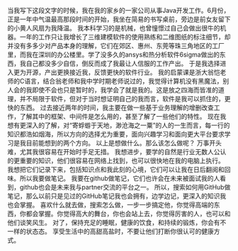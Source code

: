 当我写下这段文字的时候，我在我的家乡的一家公司从事Java开发工作。6月份，正是一年中气温最高那段时间的开始，我坐在简易的书写桌前，旁边是前女友留下的小黄人风扇为我降温。
我本科学习的是机械，也曾憧憬过自己会做出很牛的机器。一年的工作只让我增长了三维建模软件的使用熟练和二维图纸的标注细节，却并没有多多少对产品本身的理解，它们在郊区、惠州、东莞等珠三角地区的工厂里，而我在深圳的办公楼里。学了没多久的ansys和热分析软件6sigma做出的东西，我自己都没多少自信，倒反而成了我最让人信服的工作产出。
于是我选择进入更为开源，产出更换接近我，反馈更快的软件行业。
我的启蒙课是浙大翁恺老师的C语言，结合翁老师和我中学时期老师说过的，我觉得计算机没有黑魔法，别人会的我即使不会也只是暂时的，我学会了就是我的。这是放之四海而皆准的道理，并不局限于软件，但对于当时想证明自己的我而言，软件是我可以抓住的，更快的东西。
过去接近两年的时间，我主要在做一些基于业务理解的增删改查工作，了解其中的框架、中间件是怎么用的，甚至了解了一些他们的特性。
现在我想有更深入的了解，对“寄蜉蝣于天地，渺沧海之一粟”的人的一生而言，每一行的知识都浩如烟海，所以方向的选择尤为重要，面向兴趣学习和面向更大平台要求学习是我目前能想到的两个方向。
以上是想做什么。那么该怎么做呢？
万事开头难，尤其我很容易在开始时手足无措。
我想进步，要学的自然是行业无数人公认的更重要的知识，他们很容易在网络上找到，也可以很快地在我的电脑上执行。
我想把它们记录下来，包括知识点和我此刻的心境，它们可以让我在日后翻阅和回味。所以我要做笔记。
我要在github做笔记，它们也许会在未来被面试我的人看到，github也会是未来我与partner交流的平台之一。
所以，搜索如何用GitHub做笔记，那么以前只是见过的GitHub笔记我也会拥有，边学边记，更深入的知识我也会掌握。
喜欢什么就去做，搜索怎么做，一步一步搞定他，你觉得高端的东西，你都会掌握。你觉得高大的舞台，你也会站上去，你觉得厉害的人，也可以和他们谈笑风生。
对了，保持充足的睡眠，健康的饮食，和持续的锻炼，你会有不一样的状态态。
享受生活中的高甜高盐时，不要让他们打断你很认可的健康方式。
